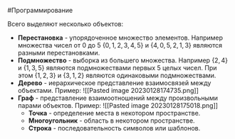 #Программирование 

Всего выделяют несколько объектов:
- **Перестановка** - упорядоченное множество элементов. Например множества чисел от 0 до 5 $\{0, 1, 2, 3, 4, 5\}$ и $\{4, 0, 5, 2, 1, 3\}$ являются разными перестановками.
- **Подмножество** - выборка из большего множества. Например $\{2, 4\}$ и $\{1, 3, 5\}$ являются подмножествами первых 5 целых чисел. При этом $\{1, 2, 3\}$ и $\{3, 1, 2\}$ являются одинаковыми подмножествами.
- **Дерево** - иерархическое представление взаимосвязей между объектами. Пример:
  ![[Pasted image 20230128174735.png]]
- **Граф** - представление взаимоотношений между произвольными парами объектов. Пример:
  ![[Pasted image 20230128175018.png]]
  - **Точка** - определение места в некотором пространстве.
  - **Многоугольник** - область в некотором пространстве.
  - **Строка** - последовательность символов или шаблонов.